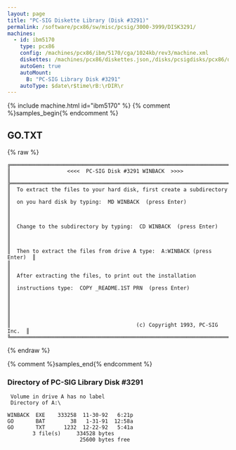 ```yaml
---
layout: page
title: "PC-SIG Diskette Library (Disk #3291)"
permalink: /software/pcx86/sw/misc/pcsig/3000-3999/DISK3291/
machines:
  - id: ibm5170
    type: pcx86
    config: /machines/pcx86/ibm/5170/cga/1024kb/rev3/machine.xml
    diskettes: /machines/pcx86/diskettes.json,/disks/pcsigdisks/pcx86/diskettes.json
    autoGen: true
    autoMount:
      B: "PC-SIG Library Disk #3291"
    autoType: $date\r$time\rB:\rDIR\r
---
```


{% include machine.html id="ibm5170" %}
{% comment %}samples_begin{% endcomment %}

## GO.TXT

{% raw %}
```
╔═════════════════════════════════════════════════════════════════════════╗
║                  <<<<  PC-SIG Disk #3291 WINBACK  >>>>                  ║
╠═════════════════════════════════════════════════════════════════════════╣
║  To extract the files to your hard disk, first create a subdirectory    ║
║  on you hard disk by typing:  MD WINBACK  (press Enter)                 ║
║                                                                         ║
║  Change to the subdirectory by typing:  CD WINBACK  (press Enter)       ║
║                                                                         ║
║  Then to extract the files from drive A type:  A:WINBACK (press Enter)  ║
║                                                                         ║
║  After extracting the files, to print out the installation              ║
║  instructions type:  COPY _README.1ST PRN  (press Enter)                ║
║                                                                         ║
║                                                                         ║
║                                        (c) Copyright 1993, PC-SIG Inc.  ║
╚═════════════════════════════════════════════════════════════════════════╝
```
{% endraw %}

{% comment %}samples_end{% endcomment %}

### Directory of PC-SIG Library Disk #3291

     Volume in drive A has no label
     Directory of A:\

    WINBACK  EXE    333258  11-30-92   6:21p
    GO       BAT        38   1-31-91  12:58a
    GO       TXT      1232  12-22-92   5:41a
            3 file(s)     334528 bytes
                           25600 bytes free

